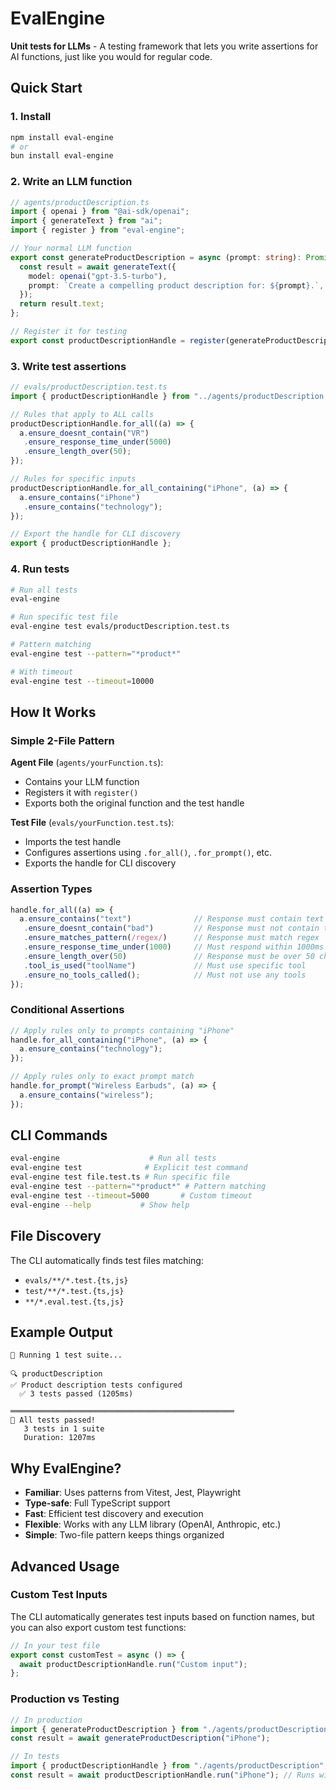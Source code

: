 # EvalEngine

**Unit tests for LLMs** - A testing framework that lets you write assertions for AI functions, just like you would for regular code.

## Quick Start

### 1. Install

```bash
npm install eval-engine
# or
bun install eval-engine
```

### 2. Write an LLM function

```typescript
// agents/productDescription.ts
import { openai } from "@ai-sdk/openai";
import { generateText } from "ai";
import { register } from "eval-engine";

// Your normal LLM function
export const generateProductDescription = async (prompt: string): Promise<string> => {
  const result = await generateText({
    model: openai("gpt-3.5-turbo"),
    prompt: `Create a compelling product description for: ${prompt}.`,
  });
  return result.text;
};

// Register it for testing
export const productDescriptionHandle = register(generateProductDescription);
```

### 3. Write test assertions

```typescript
// evals/productDescription.test.ts
import { productDescriptionHandle } from "../agents/productDescription.ts";

// Rules that apply to ALL calls
productDescriptionHandle.for_all((a) => {
  a.ensure_doesnt_contain("VR")
   .ensure_response_time_under(5000)
   .ensure_length_over(50);
});

// Rules for specific inputs
productDescriptionHandle.for_all_containing("iPhone", (a) => {
  a.ensure_contains("iPhone")
   .ensure_contains("technology");
});

// Export the handle for CLI discovery
export { productDescriptionHandle };
```

### 4. Run tests

```bash
# Run all tests
eval-engine

# Run specific test file
eval-engine test evals/productDescription.test.ts

# Pattern matching
eval-engine test --pattern="*product*"

# With timeout
eval-engine test --timeout=10000
```

## How It Works

### Simple 2-File Pattern

**Agent File** (`agents/yourFunction.ts`):
- Contains your LLM function
- Registers it with `register()`
- Exports both the original function and the test handle

**Test File** (`evals/yourFunction.test.ts`):
- Imports the test handle
- Configures assertions using `.for_all()`, `.for_prompt()`, etc.
- Exports the handle for CLI discovery

### Assertion Types

```typescript
handle.for_all((a) => {
  a.ensure_contains("text")              // Response must contain text
   .ensure_doesnt_contain("bad")         // Response must not contain text
   .ensure_matches_pattern(/regex/)      // Response must match regex
   .ensure_response_time_under(1000)     // Must respond within 1000ms
   .ensure_length_over(50)               // Response must be over 50 chars
   .tool_is_used("toolName")             // Must use specific tool
   .ensure_no_tools_called();            // Must not use any tools
});
```

### Conditional Assertions

```typescript
// Apply rules only to prompts containing "iPhone"
handle.for_all_containing("iPhone", (a) => {
  a.ensure_contains("technology");
});

// Apply rules only to exact prompt match
handle.for_prompt("Wireless Earbuds", (a) => {
  a.ensure_contains("wireless");
});
```

## CLI Commands

```bash
eval-engine                    # Run all tests
eval-engine test              # Explicit test command
eval-engine test file.test.ts # Run specific file
eval-engine test --pattern="*product*" # Pattern matching
eval-engine test --timeout=5000       # Custom timeout
eval-engine --help           # Show help
```

## File Discovery

The CLI automatically finds test files matching:
- `evals/**/*.test.{ts,js}`
- `test/**/*.test.{ts,js}`
- `**/*.eval.test.{ts,js}`

## Example Output

```
🧪 Running 1 test suite...

🔍 productDescription
✅ Product description tests configured
  ✅ 3 tests passed (1205ms)

══════════════════════════════════════════════════
🎉 All tests passed!
   3 tests in 1 suite
   Duration: 1207ms
```

## Why EvalEngine?

- **Familiar**: Uses patterns from Vitest, Jest, Playwright
- **Type-safe**: Full TypeScript support
- **Fast**: Efficient test discovery and execution
- **Flexible**: Works with any LLM library (OpenAI, Anthropic, etc.)
- **Simple**: Two-file pattern keeps things organized

## Advanced Usage

### Custom Test Inputs

The CLI automatically generates test inputs based on function names, but you can also export custom test functions:

```typescript
// In your test file
export const customTest = async () => {
  await productDescriptionHandle.run("Custom input");
};
```

### Production vs Testing

```typescript
// In production
import { generateProductDescription } from "./agents/productDescription";
const result = await generateProductDescription("iPhone");

// In tests  
import { productDescriptionHandle } from "./agents/productDescription";
const result = await productDescriptionHandle.run("iPhone"); // Runs with assertions
```